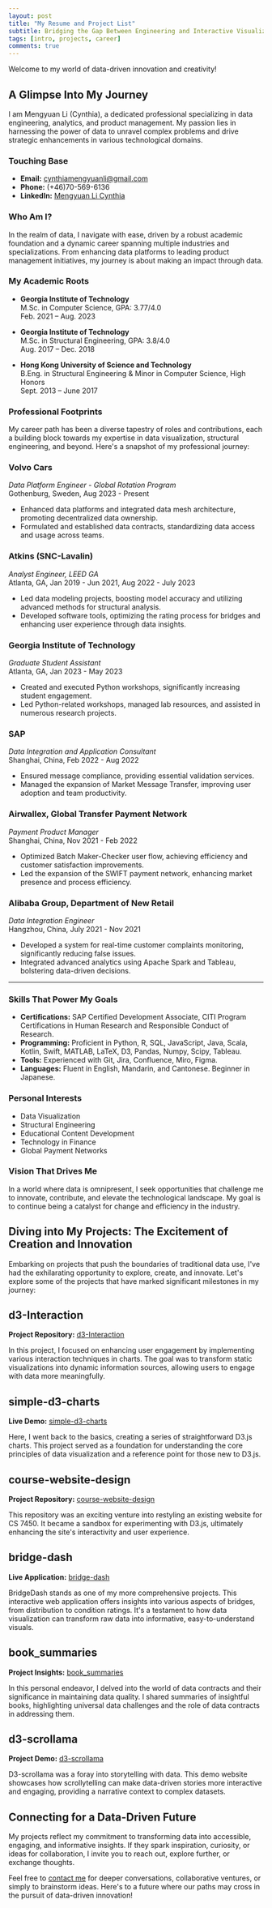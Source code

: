 ```yaml
---
layout: post
title: "My Resume and Project List"
subtitle: Bridging the Gap Between Engineering and Interactive Visualizations
tags: [intro, projects, career]
comments: true
---
```


Welcome to my world of data-driven innovation and creativity!

## A Glimpse Into My Journey

I am Mengyuan Li (Cynthia), a dedicated professional specializing in data engineering, analytics, and product management. My passion lies in harnessing the power of data to unravel complex problems and drive strategic enhancements in various technological domains.

### Touching Base
- **Email:** [cynthiamengyuanli@gmail.com](mailto:cynthiamengyuanli@gmail.com)
- **Phone:** (+46)70-569-6136
- **LinkedIn:** [Mengyuan Li Cynthia](https://www.linkedin.com/in/mengyuan-li-cynthia/)

### Who Am I?
In the realm of data, I navigate with ease, driven by a robust academic foundation and a dynamic career spanning multiple industries and specializations. From enhancing data platforms to leading product management initiatives, my journey is about making an impact through data.

### My Academic Roots
- **Georgia Institute of Technology**  
  M.Sc. in Computer Science, GPA: 3.77/4.0  
  Feb. 2021 – Aug. 2023

- **Georgia Institute of Technology**  
  M.Sc. in Structural Engineering, GPA: 3.8/4.0  
  Aug. 2017 – Dec. 2018

- **Hong Kong University of Science and Technology**  
  B.Eng. in Structural Engineering & Minor in Computer Science, High Honors  
  Sept. 2013 – June 2017

### Professional Footprints
My career path has been a diverse tapestry of roles and contributions, each a building block towards my expertise in data visualization, structural engineering, and beyond. Here's a snapshot of my professional journey:

### Volvo Cars
_Data Platform Engineer - Global Rotation Program_  
Gothenburg, Sweden, Aug 2023 - Present  
- Enhanced data platforms and integrated data mesh architecture, promoting decentralized data ownership.
- Formulated and established data contracts, standardizing data access and usage across teams.

### Atkins (SNC-Lavalin)
_Analyst Engineer, LEED GA_  
Atlanta, GA, Jan 2019 - Jun 2021, Aug 2022 - July 2023  
- Led data modeling projects, boosting model accuracy and utilizing advanced methods for structural analysis.
- Developed software tools, optimizing the rating process for bridges and enhancing user experience through data insights.

### Georgia Institute of Technology
_Graduate Student Assistant_  
Atlanta, GA, Jan 2023 - May 2023  
- Created and executed Python workshops, significantly increasing student engagement.
- Led Python-related workshops, managed lab resources, and assisted in numerous research projects.

### SAP
_Data Integration and Application Consultant_  
Shanghai, China, Feb 2022 - Aug 2022  
- Ensured message compliance, providing essential validation services.
- Managed the expansion of Market Message Transfer, improving user adoption and team productivity.

### Airwallex, Global Transfer Payment Network
_Payment Product Manager_  
Shanghai, China, Nov 2021 - Feb 2022  
- Optimized Batch Maker-Checker user flow, achieving efficiency and customer satisfaction improvements.
- Led the expansion of the SWIFT payment network, enhancing market presence and process efficiency.

### Alibaba Group, Department of New Retail
_Data Integration Engineer_  
Hangzhou, China, July 2021 - Nov 2021  
- Developed a system for real-time customer complaints monitoring, significantly reducing false issues.
- Integrated advanced analytics using Apache Spark and Tableau, bolstering data-driven decisions.

---

### Skills That Power My Goals
- **Certifications:** SAP Certified Development Associate, CITI Program Certifications in Human Research and Responsible Conduct of Research.
- **Programming:** Proficient in Python, R, SQL, JavaScript, Java, Scala, Kotlin, Swift, MATLAB, LaTeX, D3, Pandas, Numpy, Scipy, Tableau.
- **Tools:** Experienced with Git, Jira, Confluence, Miro, Figma.
- **Languages:** Fluent in English, Mandarin, and Cantonese. Beginner in Japanese.

### Personal Interests
- Data Visualization
- Structural Engineering
- Educational Content Development
- Technology in Finance
- Global Payment Networks

### Vision That Drives Me
In a world where data is omnipresent, I seek opportunities that challenge me to innovate, contribute, and elevate the technological landscape. My goal is to continue being a catalyst for change and efficiency in the industry.

## Diving into My Projects: The Excitement of Creation and Innovation

Embarking on projects that push the boundaries of traditional data use, I've had the exhilarating opportunity to explore, create, and innovate. Let's explore some of the projects that have marked significant milestones in my journey:

## d3-Interaction
**Project Repository:** [d3-Interaction](https://cynthialmy.github.io/d3-Interaction/)

In this project, I focused on enhancing user engagement by implementing various interaction techniques in charts. The goal was to transform static visualizations into dynamic information sources, allowing users to engage with data more meaningfully.

## simple-d3-charts
**Live Demo:** [simple-d3-charts](https://cynthialmy.github.io/simple-d3-charts/)

Here, I went back to the basics, creating a series of straightforward D3.js charts. This project served as a foundation for understanding the core principles of data visualization and a reference point for those new to D3.js.

## course-website-design
**Project Repository:** [course-website-design](https://cynthialmy.github.io/course-website-design/)

This repository was an exciting venture into restyling an existing website for CS 7450. It became a sandbox for experimenting with D3.js, ultimately enhancing the site's interactivity and user experience.

## bridge-dash
**Live Application:** [bridge-dash](https://bridge-dash-90f35a395f88.herokuapp.com/)

BridgeDash stands as one of my more comprehensive projects. This interactive web application offers insights into various aspects of bridges, from distribution to condition ratings. It's a testament to how data visualization can transform raw data into informative, easy-to-understand visuals.

## book_summaries
**Project Insights:** [book_summaries](https://cynthialmy.github.io/book_summaries/)

In this personal endeavor, I delved into the world of data contracts and their significance in maintaining data quality. I shared summaries of insightful books, highlighting universal data challenges and the role of data contracts in addressing them.

## d3-scrollama
**Project Demo:** [d3-scrollama](https://cynthialmy.github.io/d3-scrollama/)

D3-scrollama was a foray into storytelling with data. This demo website showcases how scrollytelling can make data-driven stories more interactive and engaging, providing a narrative context to complex datasets.

## Connecting for a Data-Driven Future

My projects reflect my commitment to transforming data into accessible, engaging, and informative insights. If they spark inspiration, curiosity, or ideas for collaboration, I invite you to reach out, explore further, or exchange thoughts.

Feel free to [contact me](mailto:cynthiamengyuanli@gmail.com) for deeper conversations, collaborative ventures, or simply to brainstorm ideas. Here's to a future where our paths may cross in the pursuit of data-driven innovation!
